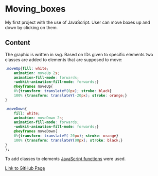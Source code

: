 # Moving_boxes
My first project with the use of JavaScript. User can move boxes up and down by clicking on them.
## Content
The graphic is written in svg. Based on IDs given to specific elements two classes are added to elements that are supposed to move:
```css
.moveUp{fill: white; 
    animation: moveUp 2s;
    animation-fill-mode: forwards;
    -webkit-animation-fill-mode: forwards;}
    @keyframes moveUp{
    0%{transform: translateY(0px); stroke: black}
    100% {transform: translateY(-20px); stroke: orange;}
} 

.moveDown{
    fill: white; 
    animation: moveDown 2s;
    animation-fill-mode: forwards;
    -webkit-animation-fill-mode: forwards;}
    @keyframes moveDown{
    0%{transform: translateY(-20px); stroke: orange}
    100% {transform: translateY(00px); stroke: black;}
}
};
```
To add classes to elements [JavaScript functions](js/index.js) were used.

[Link to GitHub Page](https://glawian.github.io/Moving_boxes/)
